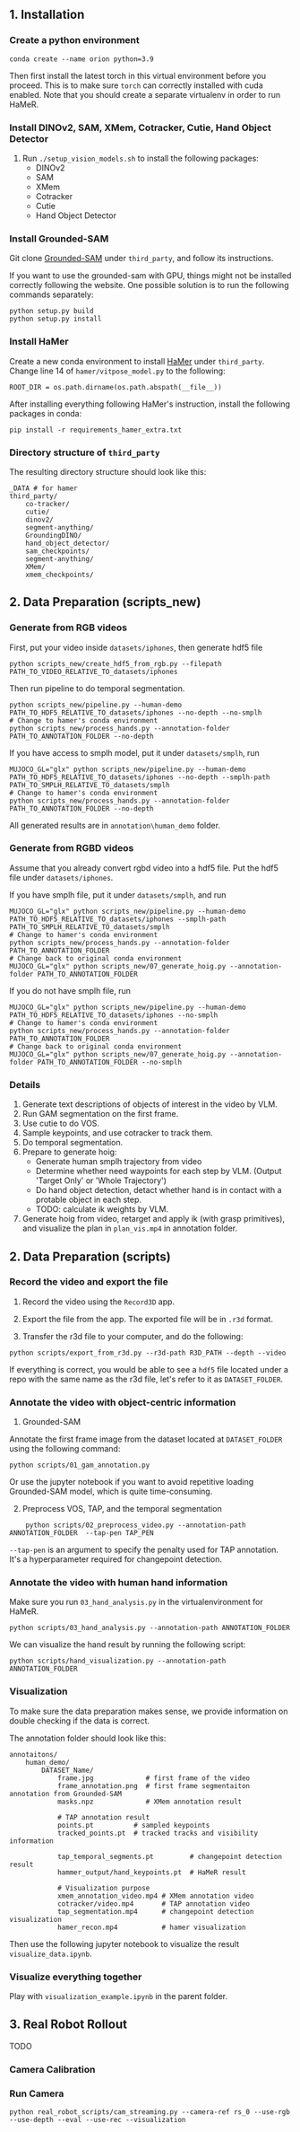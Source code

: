

## 1. Installation

### Create a python environment
```
conda create --name orion python=3.9
```

Then first install the latest torch in this virtual environment before you proceed. This is to make sure `torch` can correctly installed with cuda enabled. Note that you should create a separate virtualenv in order to run HaMeR.

### Install DINOv2, SAM, XMem, Cotracker, Cutie, Hand Object Detector
1. Run `./setup_vision_models.sh` to install the following packages:
    - DINOv2
    - SAM
    - XMem
    - Cotracker
    - Cutie
    - Hand Object Detector

<!-- ### Install HaMeR
Follow the instruction at [HaMeR](https://github.com/geopavlakos/hamer), and install it under `third_party`.

Then, in order to run the model in our repo, we need to modify the path of some folders. The following step is recommended under the project root directory:
```
ln -n -s third_party/hamer/_DATA ./
```

Also, change line 14 of `hamer/vitpose_model.py` to the following:
```
ROOT_DIR = os.path.dirname(os.path.abspath(__file__))
```

Note that it's recommended to use a separate conda environment to run the HaMeR code. There are some package version conflicts that make it difficult to run HaMeR in the same environment as the rest of the code. Luckily, this part is only for offline processing, so it's won't affect workflow at test time. 
 -->



### Install Grounded-SAM

Git clone [Grounded-SAM](https://github.com/IDEA-Research/GroundingDINO) under `third_party`, and follow its instructions.

If you want to use the grounded-sam with GPU, things might not be installed correctly following the website. One possible solution is to run the following commands separately:
```
python setup.py build
python setup.py install
```

### Install HaMer

Create a new conda environment to install [HaMer](https://github.com/geopavlakos/hamer) under `third_party`.
Change line 14 of `hamer/vitpose_model.py` to the following:
```
ROOT_DIR = os.path.dirname(os.path.abspath(__file__))
```

After installing everything following HaMer's instruction, install the following packages in conda:
```
pip install -r requirements_hamer_extra.txt
```

<!-- ### Install Lietorch

You can install the following anywhere, as long as you install it into the `orion` virtual environment.
```
git clone git@github.com:princeton-vl/lietorch.git

``` -->

### Directory structure of `third_party`

The resulting directory structure should look like this:

```
_DATA # for hamer
third_party/
    co-tracker/
    cutie/
    dinov2/
    segment-anything/
    GroundingDINO/
    hand_object_detector/
    sam_checkpoints/
    segment-anything/
    XMem/
    xmem_checkpoints/
```

## 2. Data Preparation (scripts_new)

### Generate from RGB videos

First, put your video inside `datasets/iphones`, then generate hdf5 file
```
python scripts_new/create_hdf5_from_rgb.py --filepath PATH_TO_VIDEO_RELATIVE_TO_datasets/iphones
```

Then run pipeline to do temporal segmentation.
```
python scripts_new/pipeline.py --human-demo PATH_TO_HDF5_RELATIVE_TO_datasets/iphones --no-depth --no-smplh
# Change to hamer's conda environment
python scripts_new/process_hands.py --annotation-folder PATH_TO_ANNOTATION_FOLDER --no-depth
```
If you have access to smplh model, put it under `datasets/smplh`, run
```
MUJOCO_GL="glx" python scripts_new/pipeline.py --human-demo PATH_TO_HDF5_RELATIVE_TO_datasets/iphones --no-depth --smplh-path PATH_TO_SMPLH_RELATIVE_TO_datasets/smplh
# Change to hamer's conda environment
python scripts_new/process_hands.py --annotation-folder PATH_TO_ANNOTATION_FOLDER --no-depth
```

All generated results are in `annotation\human_demo` folder.

### Generate from RGBD videos

Assume that you already convert rgbd video into a hdf5 file. Put the hdf5 file under `datasets/iphones`.

If you have smplh file, put it under `datasets/smplh`, and run 
```
MUJOCO_GL="glx" python scripts_new/pipeline.py --human-demo PATH_TO_HDF5_RELATIVE_TO_datasets/iphones --smplh-path PATH_TO_SMPLH_RELATIVE_TO_datasets/smplh
# Change to hamer's conda environment
python scripts_new/process_hands.py --annotation-folder PATH_TO_ANNOTATION_FOLDER
# Change back to original conda environment
MUJOCO_GL="glx" python scripts_new/07_generate_hoig.py --annotation-folder PATH_TO_ANNOTATION_FOLDER
``` 
If you do not have smplh file, run
```
MUJOCO_GL="glx" python scripts_new/pipeline.py --human-demo PATH_TO_HDF5_RELATIVE_TO_datasets/iphones --no-smplh
# Change to hamer's conda environment
python scripts_new/process_hands.py --annotation-folder PATH_TO_ANNOTATION_FOLDER
# Change back to original conda environment
MUJOCO_GL="glx" python scripts_new/07_generate_hoig.py --annotation-folder PATH_TO_ANNOTATION_FOLDER --no-smplh
```

### Details

1. Generate text descriptions of objects of interest in the video by VLM.
2. Run GAM segmentation on the first frame.
3. Use cutie to do VOS.
4. Sample keypoints, and use cotracker to track them.
5. Do temporal segmentation.
6. Prepare to generate hoig:
    - Generate human smplh trajectory from video
    - Determine whether need waypoints for each step by VLM. (Output 'Target Only' or 'Whole Trajectory')
    - Do hand object detection, detact whether hand is in contact with a protable object in each step.
    - TODO: calculate ik weights by VLM.
7. Generate hoig from video, retarget and apply ik (with grasp primitives), and visualize the plan in `plan_vis.mp4` in annotation folder.

## 2. Data Preparation (scripts)

### Record the video and export the file
1. Record the video using the `Record3D` app.

2. Export the file from the app. The exported file will be in `.r3d` format.

3. Transfer the r3d file to your computer, and do the following:
```
python scripts/export_from_r3d.py --r3d-path R3D_PATH --depth --video
```

If everything is correct, you would be able to see a `hdf5` file located under a repo with the same name as the r3d file, let's refer to it as `DATASET_FOLDER`.


### Annotate the video with object-centric information

1. Grounded-SAM

Annotate the first frame image from the dataset located at `DATASET_FOLDER` using the following command:
```
python scripts/01_gam_annotation.py

```

Or use the jupyter notebook if you want to avoid repetitive loading Grounded-SAM model, which is quite time-consuming.


2. Preprocess VOS, TAP, and the temporal segmentation
```
    python scripts/02_preprocess_video.py --annotation-path ANNOTATION_FOLDER  --tap-pen TAP_PEN
```

`--tap-pen` is an argument to specify the penalty used for TAP annotation. It's a hyperparameter required for changepoint detection.


### Annotate the video with human hand information

Make sure you run `03_hand_analysis.py` in the virtualenvironment for HaMeR.
```
python scripts/03_hand_analysis.py --annotation-path ANNOTATION_FOLDER
```

We can visualize the hand result by running the following script:
```
python scripts/hand_visualization.py --annotation-path ANNOTATION_FOLDER
```

### Visualization
To make sure the data preparation makes sense, we provide information on double checking if the data is correct.

The annotation folder should look like this:
```
annotaitons/
    human_demo/
        DATASET_Name/
            frame.jpg             # first frame of the video
            frame_annotation.png  # first frame segmentaiton annotation from Grounded-SAM
            masks.npz             # XMem annotation result

            # TAP annotation result
            points.pt          # sampled keypoints
            tracked_points.pt  # tracked tracks and visibility information

            tap_temporal_segments.pt         # changepoint detection result
            hammer_output/hand_keypoints.pt  # HaMeR result

            # Visualization purpose
            xmem_annotation_video.mp4 # XMem annotation video
            cotracker/video.mp4       # TAP annotation video
            tap_segmentation.mp4      # changepoint detection visualization
            hamer_recon.mp4           # hamer visualization
```

Then use the following jupyter notebook to visualize the result `visualize_data.ipynb`. 


### Visualize everything together
Play with `visualization_example.ipynb` in the parent folder.

## 3. Real Robot Rollout
TODO

### Camera Calibration


### Run Camera

```
python real_robot_scripts/cam_streaming.py --camera-ref rs_0 --use-rgb --use-depth --eval --use-rec --visualization
```